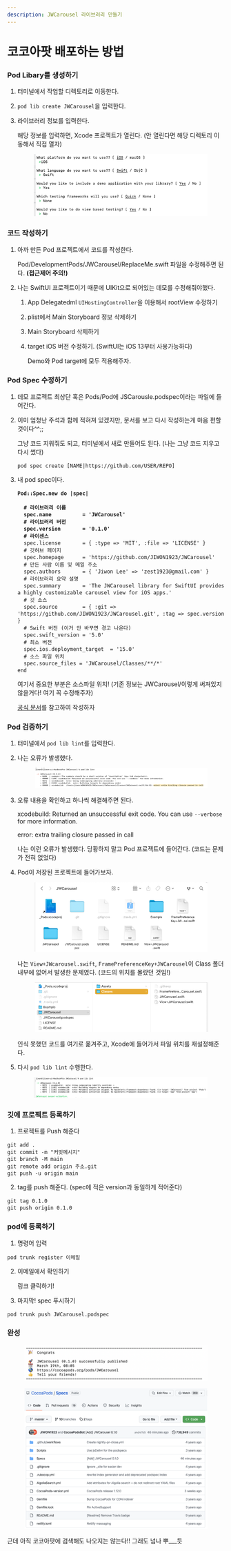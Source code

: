```yaml
---
description: JWCarousel 라이브러리 만들기
---
```


# 코코아팟 배포하는 방법

### &#x20;Pod Libary를 생성하기

1. 터미널에서 작업할 디렉토리로 이동한다.
2. `pod lib create JWCarousel`을 입력한다.
3.  라이브러리 정보를 입력한다.

    해당 정보를 입력하면, Xcode 프로젝트가 열린다. (안 열린다면 해당 디렉토리 이동해서 직접 열자)

    <figure><img src="../.gitbook/assets/image (1).png" alt=""><figcaption></figcaption></figure>



### 코드 작성하기

1.  아까 만든 Pod 프로젝트에서 코드를 작성한다.

    Pod/DevelopmentPods/JWCarousel/ReplaceMe.swift 파일을 수정해주면 된다. **(접근제어 주의!)**
2. 나는 SwiftUI 프로젝트이기 때문에 UIKit으로 되어있는 데모를 수정해줘야했다.
   1. App Delegatedml `UIHostingController`을 이용해서 rootView 수정하기
   2. plist에서 Main Storyboard 정보 삭제하기
   3. Main Storyboard 삭제하기
   4.  target iOS 버전 수정하기. (SwiftUI는 iOS 13부터 사용가능하다)

       Demo와 Pod target에 모두 적용해주자.

### Pod Spec 수정하기

1. 데모 프로젝트 최상단 혹은 Pods/Pod에 JSCarousle.podspec이라는 파일에 들어간다.
2.  이미 엄청난 주석과 함께 적혀져 있겠지만, 문서를 보고 다시 작성하는게 마음 편할 것이다^^;;

    그냥 코드 지워줘도 되고, 터미널에서 새로 만들어도 된다. (나는 그냥 코드 지우고 다시 썼다)

    ```
    pod spec create [NAME|https://github.com/USER/REPO]
    ```
3.  내 pod spec이다.

    <pre><code><strong>Pod::Spec.new do |spec|
    </strong><strong>
    </strong><strong>  # 라이브러리 이름
    </strong><strong>  spec.name          = 'JWCarousel' 
    </strong><strong>  # 라이브러리 버전
    </strong><strong>  spec.version       = '0.1.0'
    </strong><strong>  # 라이센스
    </strong>  spec.license       = { :type => 'MIT', :file => 'LICENSE' }
      # 깃허브 페이지
      spec.homepage      = 'https://github.com/JIWON1923/JWCarousel'
      # 만든 사람 이름 및 메일 주소
      spec.authors       = { 'Jiwon Lee' => 'zest1923@gmail.com' }
      # 라이브러리 요약 설명
      spec.summary       = 'The JWCarousel library for SwiftUI provides a highly customizable carousel view for iOS apps.'
      # 깃 소스
      spec.source        = { :git => 'https://github.com/JIWON1923/JWCarousel.git', :tag => spec.version }
      # Swift 버전 (이거 안 바꾸면 경고 나온다)
      spec.swift_version = '5.0'
      # 최소 버전
      spec.ios.deployment_target  = '15.0'
      # 소스 파일 위치
      spec.source_files = 'JWCarousel/Classes/**/*'
    end
    </code></pre>

    여기서 중요한 부분은 소스파일 위치! (기존 정보는 JWCarousel/이렇게 써져있지 않을거다! 여기 꼭 수정해주자)

    [공식 문서](https://guides.cocoapods.org/syntax/podspec.html)를 참고하여 작성하자

### Pod 검증하기

1. 터미널에서 `pod lib lint`를 입력한다.
2.  나는 오류가 발생했다.



    <figure><img src="../.gitbook/assets/image (4).png" alt=""><figcaption></figcaption></figure>
3.  오류 내용을 확인하고 하나씩 해결해주면 된다.

    xcodebuild: Returned an unsuccessful exit code. You can use `--verbose` for more information.

    error: extra trailing closure passed in call

    나는 이런 오류가 발생했다. 당황하지 말고 Pod 프로젝트에 들어간다. (코드는 문제가 전혀 없었다)
4.  Pod이 저장된 프로젝트에 들어가보자.



    <figure><img src="../.gitbook/assets/image (5).png" alt=""><figcaption></figcaption></figure>

    나는 `View+JWcarousel.swift`, `FramePreferenceKey+JWCarousel`이 Class 폴더 내부에 없어서 발생한 문제였다. (코드의 위치를 몰랐던 것임!)



    <figure><img src="../.gitbook/assets/image (6).png" alt=""><figcaption></figcaption></figure>

    인식 못했던 코드를 여기로 옮겨주고, Xcode에 들어가서 파일 위치를 재설정해준다.
5.  다시 `pod lib lint` 수행한다.



    <figure><img src="../.gitbook/assets/image (3).png" alt=""><figcaption></figcaption></figure>

### 깃에 프로젝트 등록하기

1. 프로젝트를 Push 해준다

```
git add .
git commit -m "커밋메시지"
git branch -M main
git remote add origin 주소.git
git push -u origin main
```

2. tag를 push 해준다. (spec에 적은 version과 동일하게 적어준다)

```
git tag 0.1.0
git push origin 0.1.0
```



### pod에 등록하기

1. 명령어 입력

```
pod trunk register 이메일
```

2.  이메일에서 확인하기

    링크 클릭하기!
3. 마지막! spec 푸시하기

```
pod trunk push JWCarousel.podspec
```

### 완성

<figure><img src="../.gitbook/assets/image (2).png" alt=""><figcaption></figcaption></figure>

<figure><img src="../.gitbook/assets/스크린샷 2023-03-19 오전 8.52.25.png" alt=""><figcaption></figcaption></figure>

근데 아직 코코아팟에 검색해도 나오지는 않는다!! 그래도 넘나 뿌\_\_\_듯
